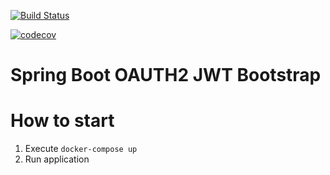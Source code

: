 [![Build Status](https://travis-ci.org/modestukasai/spring-boot-jwt.svg?branch=master)](https://travis-ci.org/modestukasai/spring-boot-jwt)

[![codecov](https://codecov.io/gh/modestukasai/spring-boot-jwt/branch/master/graph/badge.svg)](https://codecov.io/gh/modestukasai/spring-boot-jwt)

# Spring Boot OAUTH2 JWT Bootstrap

# How to start
1. Execute `docker-compose up`
2. Run application